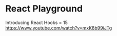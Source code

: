 # React Playground

Introducing React Hooks = 15 <br />
https://www.youtube.com/watch?v=mxK8b99iJTg
